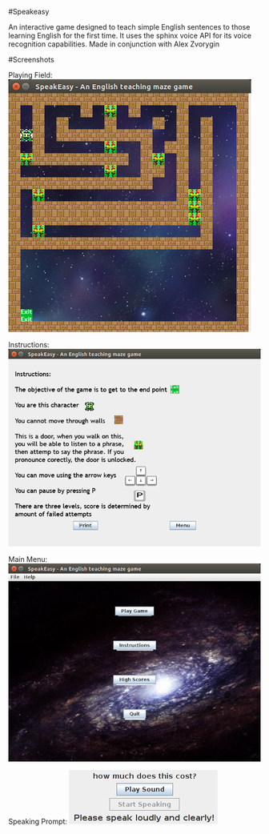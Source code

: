 #Speakeasy

An interactive game designed to teach simple English sentences to those learning English for the first time. 
It uses the sphinx voice API for its voice recognition capabilities.
Made in conjunction with Alex Zvorygin

#Screenshots

Playing Field:
![Playing Field](https://raw.githubusercontent.com/tsenterd/Speakeasy/master/PlayingField.png)

Instructions:
![Instructions](https://raw.githubusercontent.com/tsenterd/Speakeasy/master/Instructions.png)

Main Menu:
![Main Menu](https://raw.githubusercontent.com/tsenterd/Speakeasy/master/Menu.png)

Speaking Prompt:
![Speaking Prompt](https://raw.githubusercontent.com/tsenterd/Speakeasy/master/SpeakingPrompt.png)

